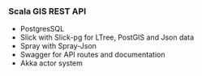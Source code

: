 ### Scala GIS REST API
 - PostgresSQL
 - Slick with Slick-pg for LTree, PostGIS and Json data
 - Spray with Spray-Json
 - Swagger for API routes and documentation
 - Akka actor system